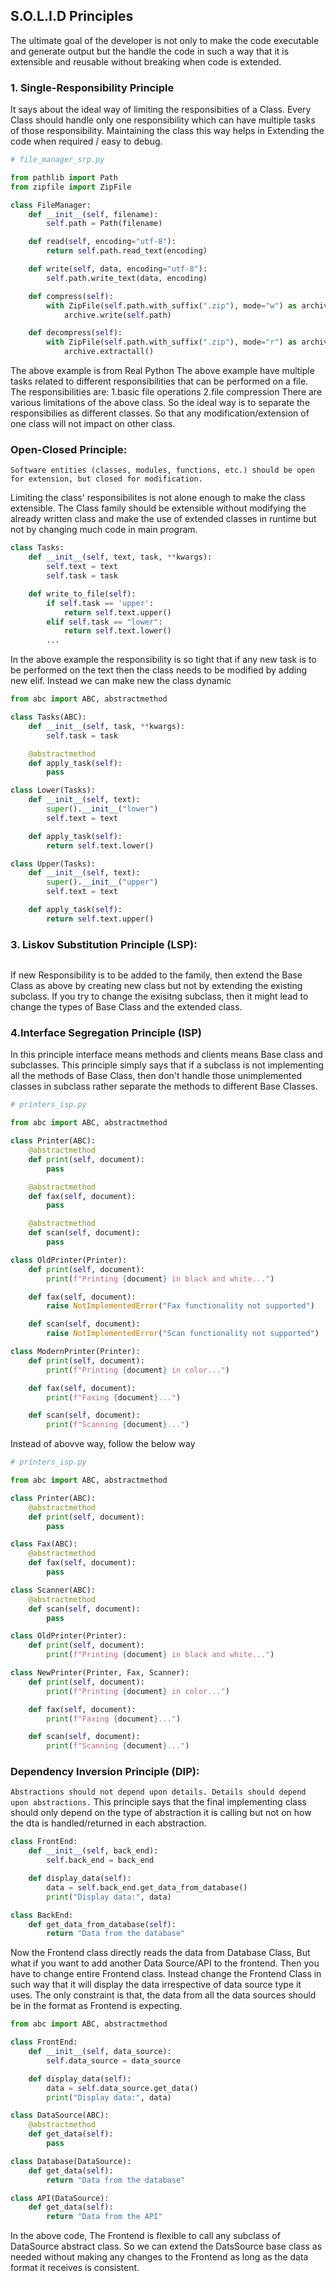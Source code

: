 ## S.O.L.I.D Principles
The ultimate goal of the developer is not only to make the code executable and generate output but the handle the code in such a way that it is extensible and reusable without breaking when code is extended.

### 1. Single-Responsibility Principle
It says about the ideal way of limiting the responsibities of a Class. Every Class should handle only one responsibility which can have multiple tasks of those responsibility.
Maintaining the class this way helps in Extending the code when required / easy to debug.

```python
# file_manager_srp.py

from pathlib import Path
from zipfile import ZipFile

class FileManager:
    def __init__(self, filename):
        self.path = Path(filename)

    def read(self, encoding="utf-8"):
        return self.path.read_text(encoding)

    def write(self, data, encoding="utf-8"):
        self.path.write_text(data, encoding)

    def compress(self):
        with ZipFile(self.path.with_suffix(".zip"), mode="w") as archive:
            archive.write(self.path)

    def decompress(self):
        with ZipFile(self.path.with_suffix(".zip"), mode="r") as archive:
            archive.extractall()
```
The above example is from Real Python
The above example have multiple tasks related to different responsibilities that can be performed on a file. The responsibilities are: 1.basic file operations 2.file compression
There are various limitations of the above class.
So the ideal way is to separate the responsibilies as different classes. So that any modification/extension of one class will not impact on other class.

### Open-Closed Principle:
```
Software entities (classes, modules, functions, etc.) should be open for extension, but closed for modification.
```
Limiting the class' responsibilites is not alone enough to make the class extensible. The Class family should be extensible without modifying the already written class and make the use of extended classes in runtime but not by changing much code in main program.
```python
class Tasks:
    def __init__(self, text, task, **kwargs):
        self.text = text
        self.task = task

    def write_to_file(self):
        if self.task == 'upper':
            return self.text.upper()
        elif self.task == "lower":
            return self.text.lower()
        ...
```
In the above example the responsibility is so tight that if any new task is to be performed on the text then the class needs to be modified by adding new elif. Instead we can make new the class dynamic
```python
from abc import ABC, abstractmethod

class Tasks(ABC):
    def __init__(self, task, **kwargs):
        self.task = task

    @abstractmethod
    def apply_task(self):
        pass

class Lower(Tasks):
    def __init__(self, text):
        super().__init__("lower")
        self.text = text

    def apply_task(self):
        return self.text.lower()

class Upper(Tasks):
    def __init__(self, text):
        super().__init__("upper")
        self.text = text

    def apply_task(self):
        return self.text.upper()
```

### 3. Liskov Substitution Principle (LSP):
```Subtypes must be substitutable for their base types.
```
If new Responsibility is to be added to the family, then extend the Base Class as above by creating new class but not by extending the existing subclass. If you try to change the exisitng subclass, then it might lead to change the types of Base Class and the extended class.

### 4.Interface Segregation Principle (ISP)
In this principle interface means methods and clients means Base class and subclasses. This principle simply says that if a subclass is not implementing all the methods of Base Class, then don't handle those unimplemented classes in subclass rather separate the methods to different Base Classes.
```python
# printers_isp.py

from abc import ABC, abstractmethod

class Printer(ABC):
    @abstractmethod
    def print(self, document):
        pass

    @abstractmethod
    def fax(self, document):
        pass

    @abstractmethod
    def scan(self, document):
        pass

class OldPrinter(Printer):
    def print(self, document):
        print(f"Printing {document} in black and white...")

    def fax(self, document):
        raise NotImplementedError("Fax functionality not supported")

    def scan(self, document):
        raise NotImplementedError("Scan functionality not supported")

class ModernPrinter(Printer):
    def print(self, document):
        print(f"Printing {document} in color...")

    def fax(self, document):
        print(f"Faxing {document}...")

    def scan(self, document):
        print(f"Scanning {document}...")
```
Instead of abovve way, follow the below way
```python
# printers_isp.py

from abc import ABC, abstractmethod

class Printer(ABC):
    @abstractmethod
    def print(self, document):
        pass

class Fax(ABC):
    @abstractmethod
    def fax(self, document):
        pass

class Scanner(ABC):
    @abstractmethod
    def scan(self, document):
        pass

class OldPrinter(Printer):
    def print(self, document):
        print(f"Printing {document} in black and white...")

class NewPrinter(Printer, Fax, Scanner):
    def print(self, document):
        print(f"Printing {document} in color...")

    def fax(self, document):
        print(f"Faxing {document}...")

    def scan(self, document):
        print(f"Scanning {document}...")
```
### Dependency Inversion Principle (DIP):
```Abstractions should not depend upon details. Details should depend upon abstractions.```
This principle says that the final implementing class should only depend on the type of abstraction it is calling but not on how the dta is handled/returned in each abstraction.
```python
class FrontEnd:
    def __init__(self, back_end):
        self.back_end = back_end

    def display_data(self):
        data = self.back_end.get_data_from_database()
        print("Display data:", data)

class BackEnd:
    def get_data_from_database(self):
        return "Data from the database"
```
Now the Frontend class directly reads the data from Database Class, But what if you want to add another Data Source/API to the frontend. Then you have to change entire Frontend class.
Instead change the Frontend Class in such way that it will display the data irrespective of data source type it uses. The only constraint is that, the data from all the data sources should be in the format as Frontend is expecting.
```python
from abc import ABC, abstractmethod

class FrontEnd:
    def __init__(self, data_source):
        self.data_source = data_source

    def display_data(self):
        data = self.data_source.get_data()
        print("Display data:", data)

class DataSource(ABC):
    @abstractmethod
    def get_data(self):
        pass

class Database(DataSource):
    def get_data(self):
        return "Data from the database"

class API(DataSource):
    def get_data(self):
        return "Data from the API"
```
In the above code, The Frontend is flexible to call any subclass of DataSource abstract class. So we can extend the DatsSource base class as needed without making any changes to the Frontend as long as the data format it receives is consistent.

